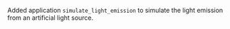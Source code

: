 Added application `simulate_light_emission` to simulate the light emission from an artificial light source.
